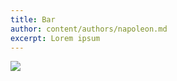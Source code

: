 ```yaml
---
title: Bar
author: content/authors/napoleon.md
excerpt: Lorem ipsum
---
```


![](http://res.cloudinary.com/dxqan3cxj/image/upload/v1632305884/sample.jpg)
